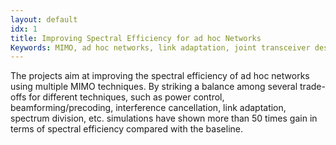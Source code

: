 ```yaml
---
layout: default
idx: 1
title: Improving Spectral Efficiency for ad hoc Networks
Keywords: MIMO, ad hoc networks, link adaptation, joint transceiver design, successive interference cancellation.
---
```


<p>The projects aim at improving the spectral efficiency of ad hoc networks using multiple MIMO techniques. 
By striking a balance among several trade-offs for different techniques, such as power control, beamforming/precoding, interference cancellation, 
link adaptation, spectrum division, etc. simulations have shown more than 50 times gain in terms of spectral efficiency
compared with the baseline. </p>